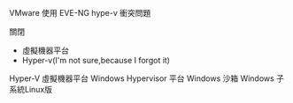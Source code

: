 VMware 使用 EVE-NG hype-v 衝突問題


關閉

* 虛擬機器平台 
* Hyper-v(I'm not sure,because I forgot it)



Hyper-V
虛擬機器平台
Windows Hypervisor 平台
Windows 沙箱
Windows 子系統Linux版
